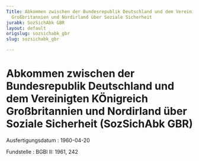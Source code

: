 ```yaml
---
Title: Abkommen zwischen der Bundesrepublik Deutschland und dem Vereinigten KÖnigreich
  Großbritannien und Nordirland über Soziale Sicherheit
jurabk: SozSichAbk GBR
layout: default
origslug: sozsichabk_gbr
slug: sozsichabk_gbr

---
```


# Abkommen zwischen der Bundesrepublik Deutschland und dem Vereinigten KÖnigreich Großbritannien und Nordirland über Soziale Sicherheit (SozSichAbk GBR)

Ausfertigungsdatum
:   1960-04-20

Fundstelle
:   BGBl II: 1961, 242


